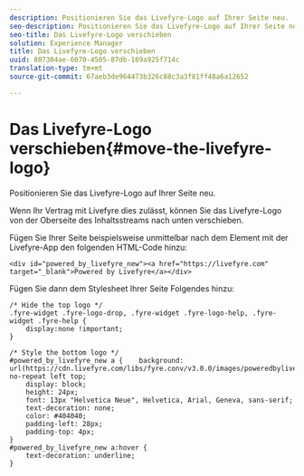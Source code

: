 ```yaml
---
description: Positionieren Sie das Livefyre-Logo auf Ihrer Seite neu.
seo-description: Positionieren Sie das Livefyre-Logo auf Ihrer Seite neu.
seo-title: Das Livefyre-Logo verschieben
solution: Experience Manager
title: Das Livefyre-Logo verschieben
uuid: 807304ae-6070-4505-87db-169a925f714c
translation-type: tm+mt
source-git-commit: 67aeb3de964473b326c88c3a3f81ff48a6a12652

---
```



# Das Livefyre-Logo verschieben{#move-the-livefyre-logo}

Positionieren Sie das Livefyre-Logo auf Ihrer Seite neu.

Wenn Ihr Vertrag mit Livefyre dies zulässt, können Sie das Livefyre-Logo von der Oberseite des Inhaltsstreams nach unten verschieben.

Fügen Sie Ihrer Seite beispielsweise unmittelbar nach dem Element mit der Livefyre-App den folgenden HTML-Code hinzu:

```
<div id="powered_by_livefyre_new"><a href="https://livefyre.com" target="_blank">Powered by Livefyre</a></div>
```

Fügen Sie dann dem Stylesheet Ihrer Seite Folgendes hinzu:

```
/* Hide the top logo */ 
.fyre-widget .fyre-logo-drop, .fyre-widget .fyre-logo-help, .fyre-widget .fyre-help { 
    display:none !important; 
} 
  
/* Style the bottom logo */ 
#powered_by_livefyre_new a {    background: url(https://cdn.livefyre.com/libs/fyre.conv/v3.0.0/images/poweredbylivefyre.png) no-repeat left top; 
    display: block; 
    height: 24px; 
    font: 13px "Helvetica Neue", Helvetica, Arial, Geneva, sans-serif; 
    text-decoration: none; 
    color: #404040; 
    padding-left: 28px; 
    padding-top: 4px; 
} 
#powered_by_livefyre_new a:hover { 
    text-decoration: underline; 
}
```

